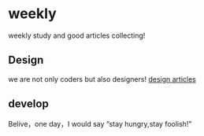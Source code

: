 # weekly 
weekly study and good articles collecting!

## Design
we are not only coders but also designers!
[design articles](https://github.com/yueziyao/weekly/issues/1)

## develop
Belive，one day，I would say “stay hungry,stay foolish!”
